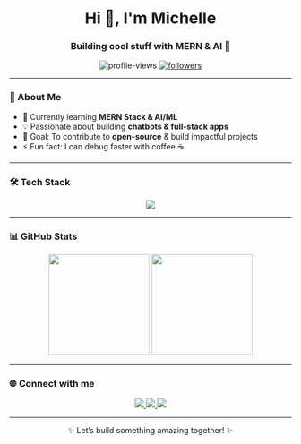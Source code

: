<!-- Profile README -->

<h1 align="center">Hi 👋, I'm Michelle</h1>
<h3 align="center">Building cool stuff with MERN & AI 🤖</h3>

<p align="center">
  <img src="https://komarev.com/ghpvc/?username=MichelleAijo&label=Profile%20views&color=0e75b6&style=flat" alt="profile-views" />
  <a href="https://github.com/MichelleAijo?tab=followers">
    <img src="https://img.shields.io/github/followers/MichelleAijo?label=Followers&style=social" alt="followers"/>
  </a>
</p>

---

### 🚀 About Me
- 🌱 Currently learning **MERN Stack & AI/ML**
- 💡 Passionate about building **chatbots & full-stack apps**
- 🎯 Goal: To contribute to **open-source** & build impactful projects
- ⚡ Fun fact: I can debug faster with coffee ☕  

---

### 🛠️ Tech Stack
<p align="center">
  <img src="https://skillicons.dev/icons?i=react,nodejs,express,mongodb,c,cpp,python,git,github,vscode,html,css" />
</p>

---

### 📊 GitHub Stats
<p align="center">
  <img src="https://github-readme-stats.vercel.app/api?username=MichelleAijo&show_icons=true&theme=radical" height="180"/>
  <img src="https://github-readme-stats.vercel.app/api/top-langs/?username=MichelleAijo&layout=compact&theme=radical" height="180"/>
</p>

---

### 🌐 Connect with me
<p align="center">
  <a href="https://linkedin.com/in/your-linkedin" target="_blank">
    <img src="https://img.shields.io/badge/-LinkedIn-blue?style=flat&logo=linkedin" />
  </a>
  <a href="https://twitter.com/your-twitter" target="_blank">
    <img src="https://img.shields.io/badge/-Twitter-1DA1F2?style=flat&logo=twitter" />
  </a>
  <a href="mailto:your-email@example.com">
    <img src="https://img.shields.io/badge/-Email-red?style=flat&logo=gmail&logoColor=white" />
  </a>
</p>

---

<p align="center">✨ Let’s build something amazing together! ✨</p>
